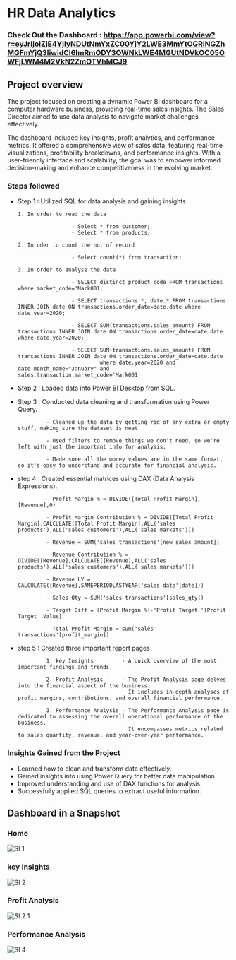 # HR Data Analytics


### Check Out the Dashboard : https://app.powerbi.com/view?r=eyJrIjoiZjE4YjIyNDUtNmYxZC00YjY2LWE3MmYtOGRlNGZhMGFmYjQ3IiwidCI6ImRmODY3OWNkLWE4MGUtNDVkOC05OWFjLWM4M2VkN2ZmOTVhMCJ9

## Project overview
The project focused on creating a dynamic Power BI dashboard for a computer hardware business, providing real-time sales insights. The Sales Director aimed to use data analysis to navigate market challenges effectively. 

The dashboard included key insights, profit analytics, and performance metrics. It offered a comprehensive view of sales data, featuring real-time visualizations, profitability breakdowns, and performance insights. With a user-friendly interface and scalability, the goal was to empower informed decision-making and enhance competitiveness in the evolving market.



### Steps followed 


- Step 1 : Utilized SQL for data analysis and gaining insights.

      1. In order to read the data  
             
                       - Select * from customer;
                       - Select * from products;

      2. In oder to count the no. of record

                       - Select count(*) from transaction;

      3. In order to analyse the data 
                       
                       - SELECT distinct product_code FROM transactions where market_code='Mark001;

                       - SELECT transactions.*, date.* FROM transactions INNER JOIN date ON transactions.order_date=date.date where date.year=2020;

                       - SELECT SUM(transactions.sales_amount) FROM transactions INNER JOIN date ON transactions.order_date=date.date where date.year=2020;

                       - SELECT SUM(transactions.sales_amount) FROM transactions INNER JOIN date ON transactions.order_date=date.date 
                                where date.year=2020 and date.month_name="January" and sales.transaction.market_code='Mark001'

- Step 2 : Loaded data into Power BI Desktop from SQL.

- Step 3 : Conducted data cleaning and transformation using Power Query.

               - Cleaned up the data by getting rid of any extra or empty stuff, making sure the dataset is neat.

               - Used filters to remove things we don't need, so we're left with just the important info for analysis.

               - Made sure all the money values are in the same format, so it's easy to understand and accurate for financial analysis.

- step 4 : Created essential matrices using DAX (Data Analysis Expressions).

               - Profit Margin % = DIVIDE([Total Profit Margin],[Revenue],0)

               - Profit Margin Contribution % = DIVIDE([Total Profit Margin],CALCULATE([Total Profit Margin],ALL('sales products'),ALL('sales customers'),ALL('sales markets')))
                            
               - Revenue = SUM('sales transactions'[new_sales_amount])

               - Revenue Contribution % = DIVIDE([Revenue],CALCULATE([Revenue],ALL('sales products'),ALL('sales customers'),ALL('sales markets')))

               - Revenue LY = CALCULATE([Revenue],SAMEPERIODLASTYEAR('sales date'[date]))

               - Sales Qty = SUM('sales transactions'[sales_qty])

               - Target Diff = [Profit Margin %]-'Profit Target '[Profit Target  Value]

               - Total Profit Margin = sum('sales transactions'[profit_margin])


- step 5 : Created three important report pages 

               1. key Insights         - A quick overview of the most important findings and trends.

               2. Profit Analysis -    - The Profit Analysis page delves into the financial aspect of the business. 
                                         It includes in-depth analyses of profit margins, contributions, and overall financial performance.

               3. Performance Analysis - The Performance Analysis page is dedicated to assessing the overall operational performance of the business. 
                                         It encompasses metrics related to sales quantity, revenue, and year-over-year performance. 

### Insights Gained from the Project
   * Learned how to clean and transform data effectively.
   * Gained insights into using Power Query for better data manipulation.
   * Improved understanding and use of DAX functions for analysis.
   * Successfully applied SQL queries to extract useful information.

## Dashboard in a Snapshot

### Home 

![SI 1](https://github.com/divyaa-rawat/Sales-Insight/assets/147628244/475f555e-a2b5-4e66-9db2-44ad86a89622)


### key Insights
![SI 2](https://github.com/divyaa-rawat/Sales-Insight/assets/147628244/f9c57e1c-5737-4c25-8db0-430f79706360)


### Profit Analysis
![SI 2 1](https://github.com/divyaa-rawat/Sales-Insight/assets/147628244/fe689deb-12f5-467a-ad5c-ea8c2e2ae759)


### Performance Analysis
![SI 4](https://github.com/divyaa-rawat/Sales-Insight/assets/147628244/9c43a0ad-1e30-4d2f-8669-c76bbf37f5d2)
